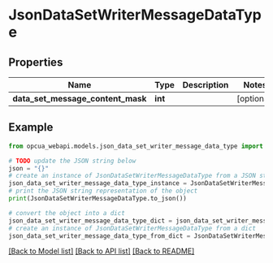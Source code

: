# JsonDataSetWriterMessageDataType


## Properties

Name | Type | Description | Notes
------------ | ------------- | ------------- | -------------
**data_set_message_content_mask** | **int** |  | [optional] 

## Example

```python
from opcua_webapi.models.json_data_set_writer_message_data_type import JsonDataSetWriterMessageDataType

# TODO update the JSON string below
json = "{}"
# create an instance of JsonDataSetWriterMessageDataType from a JSON string
json_data_set_writer_message_data_type_instance = JsonDataSetWriterMessageDataType.from_json(json)
# print the JSON string representation of the object
print(JsonDataSetWriterMessageDataType.to_json())

# convert the object into a dict
json_data_set_writer_message_data_type_dict = json_data_set_writer_message_data_type_instance.to_dict()
# create an instance of JsonDataSetWriterMessageDataType from a dict
json_data_set_writer_message_data_type_from_dict = JsonDataSetWriterMessageDataType.from_dict(json_data_set_writer_message_data_type_dict)
```
[[Back to Model list]](../README.md#documentation-for-models) [[Back to API list]](../README.md#documentation-for-api-endpoints) [[Back to README]](../README.md)


